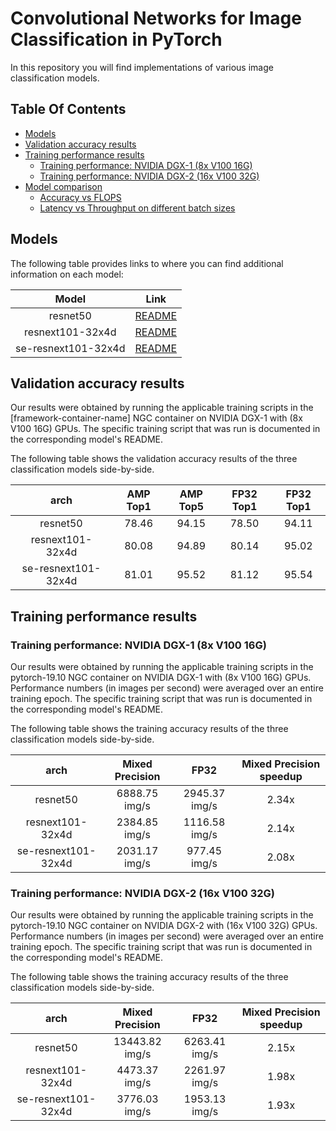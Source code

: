 # Convolutional Networks for Image Classification in PyTorch

In this repository you will find implementations of various image classification models.

## Table Of Contents

* [Models](#models)
* [Validation accuracy results](#validation-accuracy-results)
* [Training performance results](#training-performance-results)
  * [Training performance: NVIDIA DGX-1 (8x V100 16G)](#training-performance-nvidia-dgx-1-(8x-v100-16G))
  * [Training performance: NVIDIA DGX-2 (16x V100 32G)](#training-performance-nvidia-dgx-2-(16x-v100-32G))
* [Model comparison](#model-comparison)
  * [Accuracy vs FLOPS](#accuracy-vs-flops)
  * [Latency vs Throughput on different batch sizes](#latency-vs-throughput-on-different-batch-sizes)

## Models

The following table provides links to where you can find additional information on each model:

| **Model** | **Link**|
|:-:|:-:|
| resnet50 | [README](./resnet50v1.5/README.md) |
| resnext101-32x4d | [README](./resnext101-32x4d/README.md) |
| se-resnext101-32x4d | [README](./se-resnext101-32x4d/README.md) |

## Validation accuracy results

Our results were obtained by running the applicable 
training scripts in the [framework-container-name] NGC container 
on NVIDIA DGX-1 with (8x V100 16G) GPUs. 
The specific training script that was run is documented 
in the corresponding model's README.


The following table shows the validation accuracy results of the 
three classification models side-by-side.


| **arch** | **AMP Top1** | **AMP Top5** | **FP32 Top1** | **FP32 Top1** |
|:-:|:-:|:-:|:-:|:-:|
| resnet50 | 78.46 | 94.15 | 78.50 | 94.11 |
| resnext101-32x4d | 80.08 | 94.89 | 80.14 | 95.02 |
| se-resnext101-32x4d | 81.01 | 95.52 | 81.12 | 95.54 |


## Training performance results


### Training performance: NVIDIA DGX-1 (8x V100 16G)


Our results were obtained by running the applicable 
training scripts in the pytorch-19.10 NGC container 
on NVIDIA DGX-1 with (8x V100 16G) GPUs. 
Performance numbers (in images per second) 
were averaged over an entire training epoch.
The specific training script that was run is documented 
in the corresponding model's README.

The following table shows the training accuracy results of the 
three classification models side-by-side.


| **arch** | **Mixed Precision** | **FP32** | **Mixed Precision speedup** |
|:-:|:-:|:-:|:-:|
| resnet50 | 6888.75 img/s | 2945.37 img/s | 2.34x |
| resnext101-32x4d | 2384.85 img/s | 1116.58 img/s | 2.14x |
| se-resnext101-32x4d | 2031.17 img/s | 977.45 img/s | 2.08x |

### Training performance: NVIDIA DGX-2 (16x V100 32G)


Our results were obtained by running the applicable 
training scripts in the pytorch-19.10 NGC container 
on NVIDIA DGX-2 with (16x V100 32G) GPUs. 
Performance numbers (in images per second) 
were averaged over an entire training epoch.
The specific training script that was run is documented 
in the corresponding model's README.

The following table shows the training accuracy results of the 
three classification models side-by-side.


| **arch** | **Mixed Precision** | **FP32** | **Mixed Precision speedup** |
|:-:|:-:|:-:|:-:|
| resnet50 | 13443.82 img/s | 6263.41 img/s | 2.15x |
| resnext101-32x4d | 4473.37 img/s | 2261.97 img/s | 1.98x |
| se-resnext101-32x4d | 3776.03 img/s | 1953.13 img/s | 1.93x |
